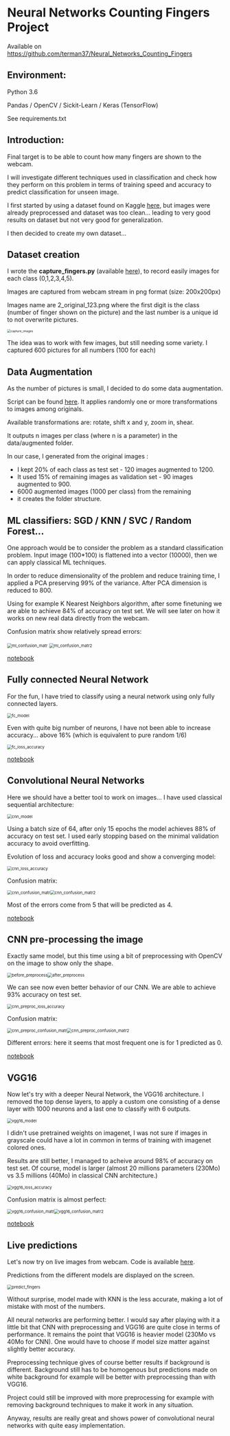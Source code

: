 # Neural Networks Counting Fingers Project

Available on https://github.com/terman37/Neural_Networks_Counting_Fingers

## Environment:

Python 3.6

Pandas / OpenCV / Sickit-Learn / Keras (TensorFlow) 

See requirements.txt

## Introduction:

Final target is to be able to count how many fingers are shown to the webcam. 

I will investigate different techniques used in classification and check how they perform on this problem in terms of training speed and accuracy to predict classification for unseen image.

I first started by using a dataset found on Kaggle [here](https://www.kaggle.com/koryakinp/fingers), but images were already preprocessed and dataset was too clean... leading to very good results on dataset but not very good for generalization.

I then decided to create my own dataset...

## Dataset creation

I wrote the **capture_fingers.py** (available [here](create_dataset/capture_fingers.py)), to record easily images for each class (0,1,2,3,4,5).

Images are captured from webcam stream in png format (size: 200x200px)

Images name are 2_original_123.png where the first digit is the class (number of finger shown on the picture) and the last number is a unique id to not overwrite pictures.

<img src="pictures/capture_images.png" alt="capture_images" style="zoom:50%;" />

The idea was to work with few images, but still needing some variety. I captured 600 pictures for all numbers  (100 for each)

## Data Augmentation

As the number of pictures is small, I decided to do some data augmentation.

Script can be found [here](create_dataset/augment_dataset.py). It applies randomly one or more transformations to images among originals.

Available transformations are: rotate, shift x and y, zoom in, shear.

It outputs n images per class (where n is a parameter) in the data/augmented folder.

In our case, I generated from the original images :

- I kept 20% of each class as test set - 120 images augmented to 1200.
- It used 15% of remaining images as validation set - 90 images augmented to 900.
- 6000 augmented images (1000 per class) from the remaining 
- it creates the folder structure.

## ML classifiers: SGD / KNN / SVC / Random Forest...

One approach would be to consider the problem as a standard classification problem. Input image (100*100) is flattened into a vector (10000), then we can apply classical ML techniques.

In order to reduce dimensionality of the problem and reduce training time, I applied a PCA preserving 99% of the variance. After PCA dimension is reduced to 800. 

Using for example K Nearest Neighbors algorithm, after some finetuning we are able to achieve 84% of accuracy on test set. We will see later on how it works on new real data directly from the webcam.

Confusion matrix show relatively spread errors:

<img src="pictures/ml_confusion_matr.png" alt="ml_confusion_matr" style="zoom:67%;" /> <img src="pictures/ml_confusion_matr2.png" alt="ml_confusion_matr2" style="zoom:67%;" /> 

[notebook](training/ml_classifier_training.ipynb)

## Fully connected Neural Network

For the fun, I have tried to classify using a neural network using only fully connected layers.

<img src="pictures/fc_model.png" alt="fc_model" style="zoom: 67%;" />

Even with quite big number of neurons, I have not been able to increase accuracy... above 16% (which is equivalent to pure random 1/6)

<img src="pictures/fc_loss_accuracy.png" alt="fc_loss_accuracy" style="zoom: 67%;" />

[notebook](training/fc_training.ipynb)

## Convolutional Neural Networks

Here we should have a better tool to work on images... I have used classical sequential architecture:

<img src="pictures/cnn_model.png" alt="cnn_model" style="zoom: 67%;" />

Using a batch size of 64, after only 15 epochs the model achieves 88% of accuracy on test set. I used early stopping based on the minimal validation accuracy to avoid overfitting.

Evolution of loss and accuracy looks good and show a converging model:

<img src="pictures/cnn_loss_accuracy.png" alt="cnn_loss_accuracy" style="zoom:67%;" />

Confusion matrix:

<img src="pictures/cnn_confusion_matr.png" alt="cnn_confusion_matr" style="zoom:67%;" /><img src="pictures/cnn_confusion_matr2.png" alt="cnn_confusion_matr2" style="zoom:67%;" />

Most of the errors come from 5 that will be predicted as 4.

[notebook](training/cnn_training.ipynb)

## CNN pre-processing the image

Exactly same model, but this time using a bit of preprocessing with OpenCV on the image to show only the shape.

<img src="pictures/before_preprocess.png" alt="before_preprocess" style="zoom: 67%;" /><img src="pictures/after_preprocess.png" alt="after_preprocess" style="zoom:67%;" />

We can see now even better behavior of our CNN. We are able to achieve 93% accuracy on test set.

<img src="pictures/cnn_preproc_loss_accuracy.png" alt="cnn_preproc_loss_accuracy" style="zoom:67%;" />

Confusion matrix:

<img src="pictures/cnn_preproc_confusion_matr.png" alt="cnn_preproc_confusion_matr" style="zoom:67%;" /><img src="pictures/cnn_preproc_confusion_matr2.png" alt="cnn_preproc_confusion_matr2" style="zoom:67%;" />

Different errors: here it seems that most frequent one is for 1 predicted as 0.

[notebook](training/cnn_training-with-preprocess.ipynb)

## VGG16

Now let's try with a deeper Neural Network, the VGG16 architecture. I removed the top dense layers, to apply a custom one consisting of a dense layer with 1000 neurons and a last one to classify with 6 outputs.

<img src="pictures/vgg16_model.png" alt="vgg16_model" style="zoom: 67%;" />

I didn't use pretrained weights on imagenet, I was not sure if images in grayscale could have a lot in common in terms of training with imagenet colored ones.

Results are still better, I managed to acheive around 98% of accuracy on test set. Of course, model is larger (almost 20 millions parameters (230Mo) vs 3.5 millions (40Mo) in classical CNN architecture.)

<img src="pictures/vgg16_loss_accuracy.png" alt="vgg16_loss_accuracy" style="zoom:67%;" />

Confusion matrix is almost perfect:

<img src="pictures/vgg16_confusion_matr.png" alt="vgg16_confusion_matr" style="zoom:67%;" /><img src="pictures/vgg16_confusion_matr2.png" alt="vgg16_confusion_matr2" style="zoom:67%;" />

[notebook](training/vgg16_training.ipynb)

## Live predictions

Let's now try on live images from webcam. Code is available [here](predicting/predict_fingers.py).

Predictions from the different models are displayed on the screen.

<img src="pictures/predict_fingers.gif" alt="predict_fingers" style="zoom:67%;" />

Without surprise, model made with KNN is the less accurate, making a lot of mistake with most of the numbers.

All neural networks are performing better. I would say after playing with it a little bit that CNN with preprocessing and VGG16 are quite close in terms of performance. It remains the point that VGG16 is heavier model (230Mo vs 40Mo for CNN). One would have to choose if model size matter against slightly better accuracy.

Preprocessing technique gives of course better results if background is different. Background still has to be homogenous but predictions made on white background for example will be better with preprocessing than with VGG16. 

Project could still be improved with more preprocessing for example with removing background techniques to make it work in any situation.

Anyway, results are really great and shows power of convolutional neural networks with quite easy implementation.

